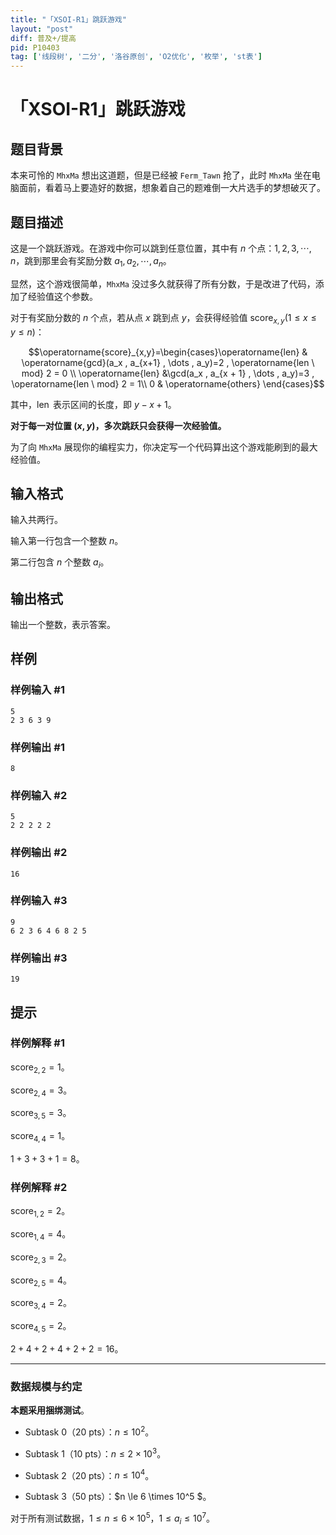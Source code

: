 ```yaml
---
title: "「XSOI-R1」跳跃游戏"
layout: "post"
diff: 普及+/提高
pid: P10403
tag: ['线段树', '二分', '洛谷原创', 'O2优化', '枚举', 'st表']
---
```

# 「XSOI-R1」跳跃游戏
## 题目背景

本来可怜的 $\texttt{MhxMa}$ 想出这道题，但是已经被 $\texttt{Ferm\_Tawn}$ 抢了，此时 $\texttt{MhxMa}$ 坐在电脑面前，看着马上要造好的数据，想象着自己的题难倒一大片选手的梦想破灭了。
## 题目描述

这是一个跳跃游戏。在游戏中你可以跳到任意位置，其中有 $n$ 个点：$1 , 2 , 3, \cdots , n$，跳到那里会有奖励分数 $a_1 , a_2 , \cdots , a_n$。

显然，这个游戏很简单，$\texttt{MhxMa}$ 没过多久就获得了所有分数，于是改进了代码，添加了经验值这个参数。

对于有奖励分数的 $n$ 个点，若从点 $x$ 跳到点 $y$，会获得经验值 $\operatorname{score}_{x , y}(1\le x\le y\le n)$：

$$\operatorname{score}_{x,y}=\begin{cases}\operatorname{len}  & \operatorname{gcd}(a_x , a_{x+1} , \dots , a_y)=2 , \operatorname{len \ mod} 2 = 0  \\ \operatorname{len} &\gcd(a_x , a_{x + 1} , \dots , a_y)=3 , \operatorname{len \ mod} 2 = 1\\ 0 & \operatorname{others} \end{cases}$$

其中，$\operatorname {len}$ 表示区间的长度，即 $y-x+1$。

**对于每一对位置 $(x,y)$，多次跳跃只会获得一次经验值。**

为了向 $\texttt{MhxMa}$ 展现你的编程实力，你决定写一个代码算出这个游戏能刷到的最大经验值。
## 输入格式

输入共两行。

输入第一行包含一个整数 $n$。

第二行包含 $n$ 个整数 $a_i$。
## 输出格式

输出一个整数，表示答案。
## 样例

### 样例输入 #1
```
5
2 3 6 3 9
```
### 样例输出 #1
```
8
```
### 样例输入 #2
```
5
2 2 2 2 2
```
### 样例输出 #2
```
16
```
### 样例输入 #3
```
9
6 2 3 6 4 6 8 2 5
```
### 样例输出 #3
```
19
```
## 提示

### 样例解释 #1

$\operatorname{score_{2 , 2}}= 1$。

$\operatorname{score_{2 , 4}}= 3$。

$\operatorname{score_{3 , 5}}= 3$。

$\operatorname{score_{4 , 4}}= 1$。

$1+3+3+1=8$。

### 样例解释 #2

$\operatorname{score_{1 , 2}}= 2$。

$\operatorname{score_{1 , 4}}= 4$。

$\operatorname{score_{2 , 3}}= 2$。

$\operatorname{score_{2 , 5}}= 4$。

$\operatorname{score_{3 , 4}}= 2$。

$\operatorname{score_{4 , 5}}= 2$。

$2+ 4 + 2 + 4 + 2 + 2 = 16$。

------------
### 数据规模与约定

**本题采用捆绑测试**。

- Subtask 0（20 pts）：$n \le 10^2$。 

- Subtask 1（10 pts）：$n \le 2 \times 10^3$。

- Subtask 2（20 pts）：$n \le 10^4$。

- Subtask 3（50 pts）：$n \le 6 \times 10^5 $。


对于所有测试数据，$1 \le n \le 6 \times 10^5$，$1 \le a_i \le 10^7$。
